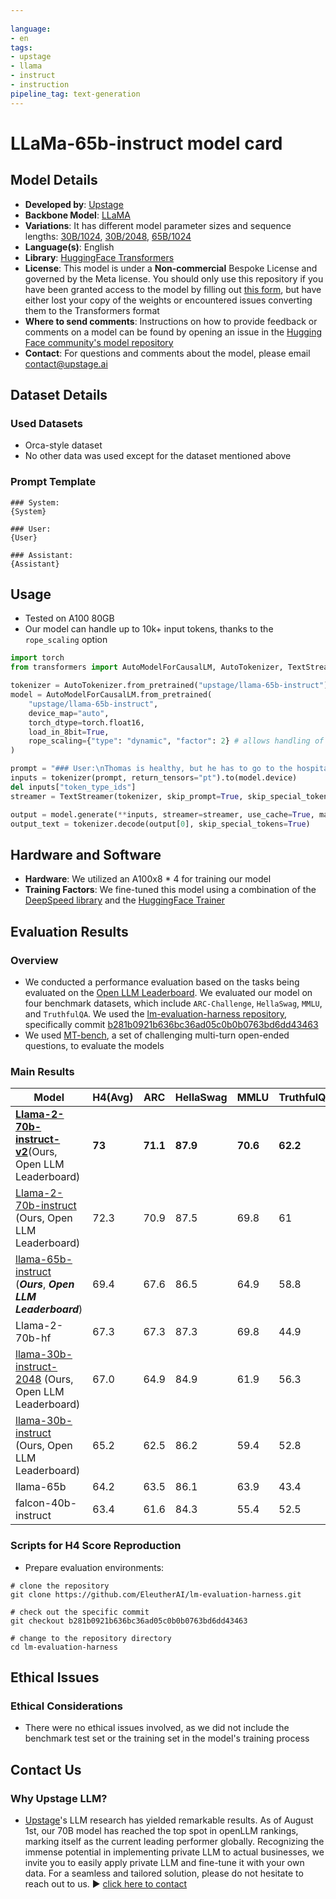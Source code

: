 ```yaml
---
 
language:
- en
tags:
- upstage
- llama
- instruct
- instruction
pipeline_tag: text-generation
---
```

# LLaMa-65b-instruct model card

## Model Details

* **Developed by**: [Upstage](https://en.upstage.ai)
* **Backbone Model**: [LLaMA](https://github.com/facebookresearch/llama/tree/llama_v1)
* **Variations**: It has different model parameter sizes and sequence lengths: [30B/1024](https://huggingface.co/upstage/llama-30b-instruct), [30B/2048](https://huggingface.co/upstage/llama-30b-instruct-2048), [65B/1024](https://huggingface.co/upstage/llama-65b-instruct)
* **Language(s)**: English
* **Library**: [HuggingFace Transformers](https://github.com/huggingface/transformers)
* **License**: This model is under a **Non-commercial** Bespoke License and governed by the Meta license. You should only use this repository if you have been granted access to the model by filling out [this form](https://docs.google.com/forms/d/e/1FAIpQLSfqNECQnMkycAp2jP4Z9TFX0cGR4uf7b_fBxjY_OjhJILlKGA/viewform), but have either lost your copy of the weights or encountered issues converting them to the Transformers format
* **Where to send comments**: Instructions on how to provide feedback or comments on a model can be found by opening an issue in the [Hugging Face community's model repository](https://huggingface.co/upstage/llama-30b-instruct-2048/discussions)
* **Contact**: For questions and comments about the model, please email [contact@upstage.ai](mailto:contact@upstage.ai)

## Dataset Details

### Used Datasets

- Orca-style dataset
- No other data was used except for the dataset mentioned above

### Prompt Template
```
### System:
{System}

### User:
{User}

### Assistant:
{Assistant}
```

## Usage

- Tested on A100 80GB
- Our model can handle up to 10k+ input tokens, thanks to the `rope_scaling` option

```python
import torch
from transformers import AutoModelForCausalLM, AutoTokenizer, TextStreamer

tokenizer = AutoTokenizer.from_pretrained("upstage/llama-65b-instruct")
model = AutoModelForCausalLM.from_pretrained(
    "upstage/llama-65b-instruct",
    device_map="auto",
    torch_dtype=torch.float16,
    load_in_8bit=True,
    rope_scaling={"type": "dynamic", "factor": 2} # allows handling of longer inputs
)

prompt = "### User:\nThomas is healthy, but he has to go to the hospital. What could be the reasons?\n\n### Assistant:\n"
inputs = tokenizer(prompt, return_tensors="pt").to(model.device)
del inputs["token_type_ids"]
streamer = TextStreamer(tokenizer, skip_prompt=True, skip_special_tokens=True)

output = model.generate(**inputs, streamer=streamer, use_cache=True, max_new_tokens=float('inf'))
output_text = tokenizer.decode(output[0], skip_special_tokens=True)
```

## Hardware and Software

* **Hardware**: We utilized an A100x8 * 4 for training our model
* **Training Factors**: We fine-tuned this model using a combination of the [DeepSpeed library](https://github.com/microsoft/DeepSpeed) and the [HuggingFace Trainer](https://huggingface.co/docs/transformers/main_classes/trainer)

## Evaluation Results

### Overview
- We conducted a performance evaluation based on the tasks being evaluated on the [Open LLM Leaderboard](https://huggingface.co/spaces/HuggingFaceH4/open_llm_leaderboard).
We evaluated our model on four benchmark datasets, which include `ARC-Challenge`, `HellaSwag`, `MMLU`, and `TruthfulQA`.
We used the [lm-evaluation-harness repository](https://github.com/EleutherAI/lm-evaluation-harness), specifically commit [b281b0921b636bc36ad05c0b0b0763bd6dd43463](https://github.com/EleutherAI/lm-evaluation-harness/tree/b281b0921b636bc36ad05c0b0b0763bd6dd43463)
- We used [MT-bench](https://github.com/lm-sys/FastChat/tree/main/fastchat/llm_judge), a set of challenging multi-turn open-ended questions, to evaluate the models

### Main Results
| Model | H4(Avg) | ARC | HellaSwag | MMLU | TruthfulQA | | MT_Bench |
|--------------------------------------------------------------------|----------|----------|----------|------|----------|-|-------------|
| **[Llama-2-70b-instruct-v2](https://huggingface.co/upstage/Llama-2-70b-instruct-v2)**(Ours, Open LLM Leaderboard) | **73** | **71.1** | **87.9** | **70.6** | **62.2** | | **7.44063** |
| [Llama-2-70b-instruct](https://huggingface.co/upstage/Llama-2-70b-instruct) (Ours, Open LLM Leaderboard) | 72.3 | 70.9 | 87.5 | 69.8 | 61 | | 7.24375  |
| [llama-65b-instruct](https://huggingface.co/upstage/llama-65b-instruct) (***Ours***, ***Open LLM Leaderboard***) | 69.4 | 67.6 | 86.5 | 64.9 | 58.8 | | |
| Llama-2-70b-hf | 67.3 | 67.3 | 87.3 | 69.8 | 44.9 | | |
| [llama-30b-instruct-2048](https://huggingface.co/upstage/llama-30b-instruct-2048) (Ours, Open LLM Leaderboard) | 67.0 | 64.9 | 84.9 | 61.9 | 56.3 | | |
| [llama-30b-instruct](https://huggingface.co/upstage/llama-30b-instruct) (Ours, Open LLM Leaderboard) | 65.2 | 62.5 | 86.2 | 59.4 | 52.8 | | |
| llama-65b | 64.2 | 63.5 | 86.1 | 63.9 | 43.4 | | |
| falcon-40b-instruct | 63.4 | 61.6 | 84.3 | 55.4 | 52.5 | | |


### Scripts for H4 Score Reproduction
- Prepare evaluation environments:
```
# clone the repository
git clone https://github.com/EleutherAI/lm-evaluation-harness.git

# check out the specific commit
git checkout b281b0921b636bc36ad05c0b0b0763bd6dd43463

# change to the repository directory
cd lm-evaluation-harness
```

## Ethical Issues

### Ethical Considerations
- There were no ethical issues involved, as we did not include the benchmark test set or the training set in the model's training process

## Contact Us

### Why Upstage LLM?
- [Upstage](https://en.upstage.ai)'s LLM research has yielded remarkable results. As of August 1st, our 70B model has reached the top spot in openLLM rankings, marking itself as the current leading performer globally. Recognizing the immense potential in implementing private LLM to actual businesses, we invite you to easily apply private LLM and fine-tune it with your own data. For a seamless and tailored solution, please do not hesitate to reach out to us. ► [click here to contact](https://www.upstage.ai/private-llm?utm_source=huggingface&utm_medium=link&utm_campaign=privatellm)